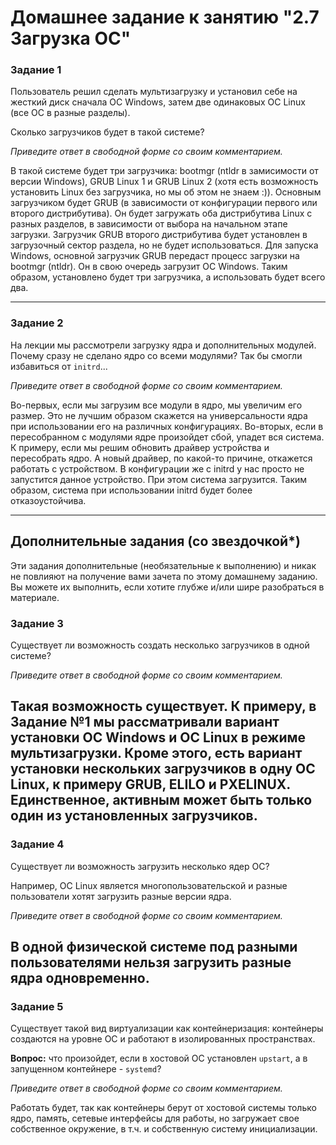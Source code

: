 # Домашнее задание к занятию "2.7 Загрузка ОС"

### Задание 1

Пользователь решил сделать мультизагрузку и установил себе на жесткий диск сначала ОС Windows, затем две одинаковых ОС Linux (все ОС в разные разделы). 

Сколько загрузчиков будет в такой системе?

*Приведите ответ в свободной форме со своим комментарием.*

В такой системе будет три загрузчика: bootmgr (ntldr в замисимости от версии Windows), GRUB Linux 1 и GRUB Linux 2 (хотя есть возможность установить Linux без 
загрузчика, но мы об этом не знаем :)). Основным загрузчиком будет GRUB (в зависимости от конфигурации первого или второго дистрибутива). Он будет загружать оба 
дистрибутива Linux с разных разделов, в зависимости от выбора на начальном этапе загрузки. Загрузчик GRUB второго дистрибутива будет установлен в загрузочный сектор 
раздела, но не будет использоваться. Для запуска Windows, основной загрузчик GRUB передаст процесс загрузки на bootmgr (ntldr). Он в свою очередь загрузит ОС 
Windows. Таким образом, установлено будет три загрузчика, а использовать будет всего два.

---

### Задание 2

На лекции мы рассмотрели загрузку ядра и дополнительных модулей. Почему сразу не сделано ядро со всеми модулями? Так бы смогли избавиться от `initrd`...

*Приведите ответ в свободной форме со своим комментарием.*

Во-первых, если мы загрузим все модули в ядро, мы увеличим его размер. Это не лучшим образом скажется на универсальности ядра при использовании его на различных конфигурациях. Во-вторых, если в пересобранном с модулями ядре произойдет сбой, упадет вся система. К примеру, если мы решим обновить драйвер устройства и пересобрать ядро. А новый драйвер, по какой-то причине, откажется работать с устройством. В конфигурации же с initrd у нас просто не запустится данное устройство. При этом система загрузится. Таким образом, система при использовании initrd будет более отказоустойчива.

---

## Дополнительные задания (со звездочкой*)
Эти задания дополнительные (необязательные к выполнению) и никак не повлияют на получение вами зачета по этому домашнему заданию. Вы можете их выполнить, если хотите глубже и/или шире разобраться в материале.

### Задание 3

Существует ли возможность создать несколько загрузчиков в одной системе?

*Приведите ответ в свободной форме со своим комментарием.*

Такая возможность существует. К примеру, в Задание №1 мы рассматривали вариант установки ОС Windows и ОС Linux в режиме мультизагрузки. Кроме этого, есть вариант установки нескольких загрузчиков в одну ОС Linux, к примеру GRUB, ELILO и PXELINUX. Единственное, активным может быть только один из установленных загрузчиков.
---

### Задание 4

Существует ли возможность загрузить несколько ядер ОС?

Например, ОС Linux является многопользовательской и разные пользователи хотят загрузить разные версии ядра.

*Приведите ответ в свободной форме со своим комментарием.*

В одной физической системе под разными пользователями нельзя загрузить разные ядра одновременно.
------

### Задание 5

Существует такой вид виртуализации как контейнеризация: контейнеры создаются на уровне ОС и работают в изолированных пространствах.

**Вопрос:** что произойдет, если в хостовой ОС установлен `upstart`, а в запущенном контейнере - `systemd`?

*Приведите ответ в свободной форме со своим комментарием.*

Работать будет, так как контейнеры берут от хостовой системы только ядро, память, сетевые интерфейсы для работы, но загружает свое собственное окружение, в т.ч. и собственную систему инициализации.
